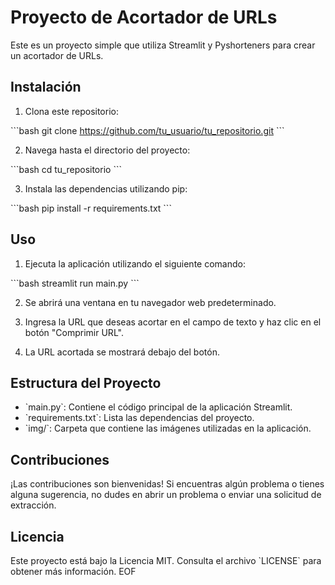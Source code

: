 
# Proyecto de Acortador de URLs

Este es un proyecto simple que utiliza Streamlit y Pyshorteners para crear un acortador de URLs.

## Instalación

1. Clona este repositorio:

\`\`\`bash
git clone https://github.com/tu_usuario/tu_repositorio.git
\`\`\`

2. Navega hasta el directorio del proyecto:

\`\`\`bash
cd tu_repositorio
\`\`\`

3. Instala las dependencias utilizando pip:

\`\`\`bash
pip install -r requirements.txt
\`\`\`

## Uso

1. Ejecuta la aplicación utilizando el siguiente comando:

\`\`\`bash
streamlit run main.py
\`\`\`

2. Se abrirá una ventana en tu navegador web predeterminado.

3. Ingresa la URL que deseas acortar en el campo de texto y haz clic en el botón "Comprimir URL".

4. La URL acortada se mostrará debajo del botón.

## Estructura del Proyecto

- \`main.py\`: Contiene el código principal de la aplicación Streamlit.
- \`requirements.txt\`: Lista las dependencias del proyecto.
- \`img/\`: Carpeta que contiene las imágenes utilizadas en la aplicación.

## Contribuciones

¡Las contribuciones son bienvenidas! Si encuentras algún problema o tienes alguna sugerencia, no dudes en abrir un problema o enviar una solicitud de extracción.

## Licencia

Este proyecto está bajo la Licencia MIT. Consulta el archivo \`LICENSE\` para obtener más información.
EOF
